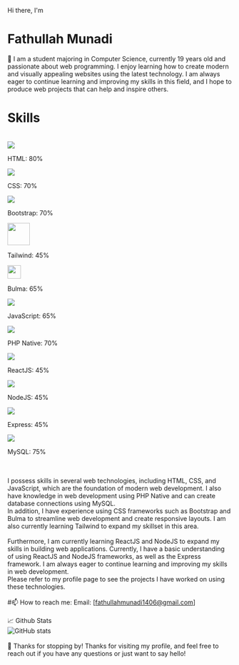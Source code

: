 Hi there, I'm <h1>Fathullah Munadi</h1> 👋
    I am a student majoring in Computer Science, currently 19 years old and passionate about web programming. I enjoy learning how to create modern and visually appealing websites using the latest technology. I am always eager to continue learning and improving my skills in this field, and I hope to produce web projects that can help and inspire others.<br>
    <h1>Skills</h1><br>
       <div class="display:flex,justify-content:center,align-items:center">
        <div>
      <img src="https://img.icons8.com/color/48/000000/html-5.png"/>
      <p>HTML: 80%</p>
    </div>
    <div>
      <img src="https://img.icons8.com/color/48/000000/css3.png"/>
      <p>CSS: 70%</p>
    </div>
    <div>
      <img src="https://img.icons8.com/color/48/000000/bootstrap.png"/>
      <p>Bootstrap: 70%</p>
    </div>
    <div>
        <img src="https://cdn.icon-icons.com/icons2/2107/PNG/512/file_type_tailwind_icon_130128.png" width="50"/>
        <p>Tailwind: 45%</p>
      </div>
    <div>
      <img src="https://bulma.io/assets/Bulma%20Icon.png" width="30"/>
      <p>Bulma: 65%</p>
    </div>
    <div>
      <img src="https://img.icons8.com/color/48/000000/javascript.png"/>
      <p>JavaScript: 65%</p>
    </div>
    <div>
      <img src="https://img.icons8.com/officel/48/000000/php-logo.png"/>
      <p>PHP Native: 70%</p>
    </div>
    <div>
      <img src="https://img.icons8.com/officel/48/000000/react.png"/>
      <p>ReactJS: 45%</p>
    </div>
    <div>
      <img src="https://img.icons8.com/color/48/000000/nodejs.png"/>
      <p>NodeJS: 45%</p>
    </div>
    <div>
      <img src="https://img.icons8.com/color/48/000000/express.png"/>
      <p>Express: 45%</p>
    </div>
    <div>
      <img src="https://img.icons8.com/color/48/000000/mysql-logo.png"/>
      <p>MySQL: 75%</p>
    </div>
    </div>
    <br>
    <br>
    I possess skills in several web technologies, including HTML, CSS, and JavaScript, which are the foundation of modern web development. I also have knowledge in web development using PHP Native and can create database connections using MySQL.<br>
    In addition, I have experience using CSS frameworks such as Bootstrap and Bulma to streamline web development and create responsive layouts. I am also currently learning Tailwind to expand my skillset in this area.<br><br>
    Furthermore, I am currently learning ReactJS and NodeJS to expand my skills in building web applications. Currently, I have a basic understanding of using ReactJS and NodeJS frameworks, as well as the Express framework. I am always eager to continue learning and improving my skills in web development.<br>
    Please refer to my profile page to see the projects I have worked on using these technologies.<br>
    <br>
    #📫 How to reach me:
    Email: [fathullahmunadi1406@gmail.com]<br>
    <br>
    📈 Github Stats<br>
    ![GitHub stats](https://github-readme-stats.vercel.app/api?username=munadi1406&show_icons=true&theme=radical)<br>
    <br>
    🎉 Thanks for stopping by!
    Thanks for visiting my profile, and feel free to reach out if you have any questions or just want to say hello!
